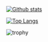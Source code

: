  

[![Github stats](https://github-readme-stats.vercel.app/api?username=m04az&hide=stars&show_icons=true&theme=dracula&hide_border=true&include_all_commits=true&count_private=true)](https://github.com/m04az?tab=repositories)

[![Top Langs](https://github-readme-stats.vercel.app/api/top-langs/?username=m04az&show_icons=true&layout=compact&theme=dracula&hide_border=true)](https://github.com/m04az?tab=repositories)

![trophy](https://github-profile-trophy.vercel.app/?username=m04az&theme=dracula&no-bg=true&no-frame=true)


<!--
**m04az/m04az** is a ✨ _special_ ✨ repository because its `README.md` (this file) appears on your GitHub profile.

Here are some ideas to get you started:

- 🔭 I’m currently working on ...
- 🌱 I’m currently learning ...
- 👯 I’m looking to collaborate on ...
- 🤔 I’m looking for help with ...
- 💬 Ask me about ...
- 📫 How to reach me: ...
- 😄 Pronouns: ...
- ⚡ Fun fact: ...
-->
